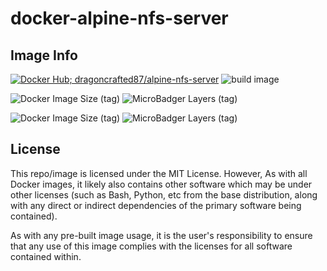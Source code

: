 # docker-alpine-nfs-server

## Image Info
 [![Docker Hub; dragoncrafted87/alpine-nfs-server](https://img.shields.io/badge/Docker%20Hub-dragoncrafted87%2Falpine-nfs-server-green.svg)](https://hub.docker.com/r/dragoncrafted87/alpine-nfs-server)
 ![build image](https://github.com/DragonCrafted87/docker-alpine-nfs-server-base/workflows/build%20image/badge.svg?branch=master)

 ![Docker Image Size (tag)](https://img.shields.io/docker/image-size/dragoncrafted87/alpine-nfs-server/latest?label=image%20size%20%28latest%29)
 ![MicroBadger Layers (tag)](https://img.shields.io/microbadger/layers/dragoncrafted87/alpine-nfs-server/latest)

 ![Docker Image Size (tag)](https://img.shields.io/docker/image-size/dragoncrafted87/alpine-nfs-server/edge?label=image%20size%20%28edge%29)
 ![MicroBadger Layers (tag)](https://img.shields.io/microbadger/layers/dragoncrafted87/alpine-nfs-server/edge)

## License
This repo/image is licensed under the MIT License. However, As with all Docker images, it likely also contains other software which may be under other licenses (such as Bash, Python, etc from the base distribution, along with any direct or indirect dependencies of the primary software being contained).

As with any pre-built image usage, it is the user's responsibility to ensure that any use of this image complies with the licenses for all software contained within.
